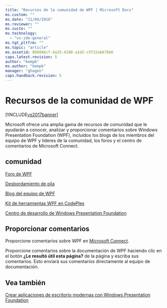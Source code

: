 ```yaml
---
title: "Recursos de la comunidad de WPF | Microsoft Docs"
ms.custom: ""
ms.date: "11/04/2016"
ms.reviewer: ""
ms.suite: ""
ms.technology: 
  - "vs-ide-general"
ms.tgt_pltfrm: ""
ms.topic: "article"
ms.assetid: 89604bcf-da25-4180-a1d2-c5f22ab67bb6
caps.latest.revision: 5
author: "kempb"
ms.author: "kempb"
manager: "ghogen"
caps.handback.revision: 5
---
```

# Recursos de la comunidad de WPF
[!INCLUDE[vs2017banner](../code-quality/includes/vs2017banner.md)]

Microsoft ofrece una amplia gama de recursos de comunidad que le ayudarán a conocer, analizar y proporcionar comentarios sobre Windows Presentation Foundation \(WPF\), incluidos los blogs de los miembros del equipo de WPF y líderes de la comunidad, los foros y el centro de comentarios de Microsoft Connect.  
  
## comunidad  
 [Foro de WPF](http://go.microsoft.com/fwlink/?LinkId=187440)  
  
 [Desbordamiento de pila](http://stackoverflow.com/questions/tagged/wpf)  
  
 [Blog del equipo de WPF](http://blogs.msdn.com/b/wpf/)  
  
 [Kit de herramientas WPF en CodePlex](http://wpf.codeplex.com/)  
  
 [Centro de desarrollo de Windows Presentation Foundation](https://www.visualstudio.com/features/wpf-vs)  
  
## Proporcionar comentarios  
 Proporcione comentarios sobre WPF en [Microsoft Connect](https://connect.microsoft.com/VisualStudio/Feedback).  
  
 Proporcione comentarios sobre la documentación de WPF haciendo clic en el botón **¿Le resultó útil esta página?** de la página y escriba sus comentarios. Esto enviará sus comentarios directamente al equipo de documentación.  
  
## Vea también  
 [Crear aplicaciones de escritorio modernas con Windows Presentation Foundation](../designers/create-modern-desktop-applications-with-windows-presentation-foundation.md)